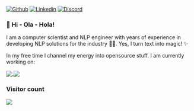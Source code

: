 [![Github](https://img.shields.io/badge/-Github-000?style=flat&logo=Github&logoColor=white)](https://github.com/piulin)
[![Linkedin](https://img.shields.io/badge/-LinkedIn-blue?style=flat&logo=Linkedin&logoColor=white)](https://www.linkedin.com/in/p-g-bascoy/)
[![Discord](https://img.shields.io/badge/thepiulin-7289DA?style=flat&logo=discord&logoColor=white)](https://discord.gg/your-server-invite)
### 👋 Hi - Ola - Hola! 

I am a computer scientist and NLP engineer with years of experience in developing NLP solutions for the industry 👨‍💻. Yes, I turn text into magic! ✨

In my free time I channel my energy into opensource stuff. I am currently working on:

<a href="https://github.com/piured/engine">
  <img align="center" src="https://github-readme-stats.vercel.app/api/pin/?username=piured&repo=engine&theme=buefy" />
</a>
<a href="https://github.com/piured/courel.github.io">
  <img align="center" src="https://github-readme-stats.vercel.app/api/pin/?username=piured&repo=courel&theme=buefy" />
</a>

### Visitor count
<img src="https://profile-counter.glitch.me/vanshkapoor/count.svg" />